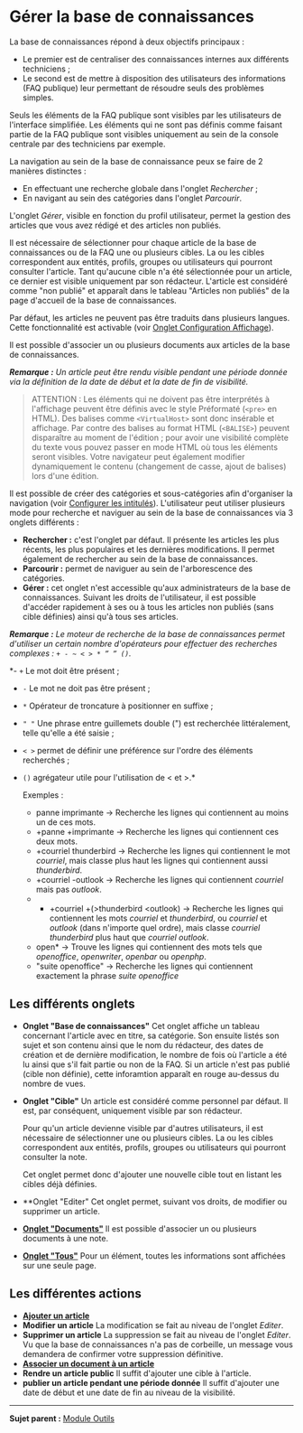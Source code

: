 Gérer la base de connaissances
==============================

La base de connaissances répond à deux objectifs principaux :

-   Le premier est de centraliser des connaissances internes aux différents techniciens ;
-   Le second est de mettre à disposition des utilisateurs des informations (FAQ publique) leur permettant de résoudre seuls des problèmes simples.

Seuls les éléments de la FAQ publique sont visibles par les utilisateurs de l'interface simplifiée. Les éléments qui ne sont pas définis comme faisant partie de la FAQ publique sont visibles uniquement au sein de la console centrale par des techniciens par exemple.

La navigation au sein de la base de connaissance peux se faire de 2 manières distinctes :

-   En effectuant une recherche globale dans l'onglet *Rechercher* ;
-   En navigant au sein des catégories dans l'onglet *Parcourir*.

L'onglet *Gérer*, visible en fonction du profil utilisateur, permet la gestion des articles que vous avez rédigé et des articles non publiés.

Il est nécessaire de sélectionner pour chaque article de la base de connaissances ou de la FAQ une ou plusieurs cibles. La ou les cibles correspondent aux entités, profils, groupes ou utilisateurs qui pourront consulter l'article. Tant qu'aucune cible n'a été sélectionnée pour un article, ce dernier est visible uniquement par son rédacteur.
L'article est considéré comme "non publié" et apparaît dans le tableau "Articles non publiés" de la page d'accueil de la base de connaissances.

Par défaut, les articles ne peuvent pas être traduits dans plusieurs langues. Cette fonctionnalité est activable (voir [Onglet Configuration
Affichage](config_common_display.html "Cet onglet permet de personnaliser l'apparence générale de l'application.")).

Il est possible d'associer un ou plusieurs documents aux articles de la base de connaissances.

***Remarque :** Un article peut être rendu visible pendant une période donnée via la définition de la date de début et la date de fin de visibilité.*

>ATTENTION :
>Les éléments qui ne doivent pas être interprétés à l'affichage peuvent être définis avec le style Préformaté (`<pre>` en HTML). 
>Des balises comme `<VirtualHost>` sont donc insérable et affichage. 
>Par contre des balises au format HTML (`<BALISE>`) peuvent disparaître au moment de l'édition ; pour avoir une visibilité complète du texte vous pouvez passer en mode HTML où tous les éléments seront visibles. 
>Votre navigateur peut également modifier dynamiquement le contenu (changement de casse, ajout de balises) lors d'une édition.

Il est possible de créer des catégories et sous-catégories afin d'organiser la navigation (voir [Configurer les intitulés](config_dropdown.html "Les intitulés se configurent depuis le menu Configuration > Intitulés")).
L'utilisateur peut utiliser plusieurs mode pour recherche et naviguer au sein de la base de connaissances via 3 onglets différents :

-   **Rechercher :** c'est l'onglet par défaut. Il présente les articles les plus récents, les plus populaires et les dernières modifications. Il permet également de rechercher au sein de la base de     connaissances.
-   **Parcourir :** permet de naviguer au sein de l'arborescence des catégories.
-   **Gérer :** cet onglet n'est accessible qu'aux administrateurs de la base de connaissances. Suivant les droits de l'utilisateur, il est possible d'accéder rapidement à ses ou à tous les articles non publiés (sans cible définies) ainsi qu'à tous ses articles.

***Remarque :** Le moteur de recherche de la base de connaissances permet d'utiliser un certain nombre d'opérateurs pour effectuer des recherches complexes : `+ - ~ < > * ” ” ()`.*

*- `+` Le mot doit être présent ;
- `-` Le mot ne doit pas être présent ;
- `*` Opérateur de troncature à positionner en suffixe ;
- `" "` Une phrase entre guillemets double (") est recherchée littéralement, telle qu'elle a été saisie ;
- `< >` permet de définir une préférence sur l'ordre des éléments recherchés ;
- `()` agrégateur utile pour l'utilisation de < et >.*

    Exemples :

    - panne imprimante 
       -> Recherche les lignes qui contiennent au moins un de ces mots.
    - +panne +imprimante 
       -> Recherche les lignes qui contiennent ces deux mots.
    - +courriel thunderbird
       -> Recherche les lignes qui contiennent le mot *courriel*, 
          mais classe plus haut les lignes qui contiennent aussi *thunderbird*.
    - +courriel -outlook
       -> Recherche les lignes qui contiennent *courriel* mais pas *outlook*.
    - * +courriel +(>thunderbird <outlook)
      -> Recherche les lignes qui contiennent les mots *courriel* et *thunderbird*, 
                                                    ou *courriel* et *outlook* (dans n'importe quel ordre), 
         mais classe *courriel thunderbird* plus haut que *courriel outlook*.
    - open*
       -> Trouve les lignes qui contiennent des mots tels que *openoffice*, *openwriter*, *openbar* ou *openphp*.
    - "suite openoffice"
       -> Recherche les lignes qui contiennent exactement la phrase *suite openoffice*

Les différents onglets
----------------------

- **Onglet "Base de connaissances"**
  Cet onglet affiche un tableau concernant l'article avec en titre, sa catégorie.
  Son ensuite listés son sujet et son contenu ainsi que le nom du rédacteur, des dates de création et de dernière modification, le nombre de fois où l'article a été lu ainsi que s'il fait partie ou non de la FAQ.
  Si un article n'est pas publié (cible non définie), cette inforamtion apparaît en rouge au-dessus du nombre de vues.


-   **Onglet "Cible"**
    Un article est considéré comme personnel par défaut. Il est, par conséquent, uniquement visible par son rédacteur.

    Pour qu'un article devienne visible par d'autres utilisateurs, il est nécessaire de sélectionner une ou plusieurs cibles. La ou les cibles correspondent aux entités, profils, groupes ou utilisateurs qui pourront consulter la note.

    Cet onglet permet donc d'ajouter une nouvelle cible tout en listant les cibles déjà définies.


- **Onglet "Editer"
  Cet onglet permet, suivant vos droits, de modifier ou supprimer un article.


- **[Onglet "Documents"](index.php?fr/Les_différents_onglets/Onglet_Documents.md)**
    Il est possible d'associer un ou plusieurs documents à une note.

- **[Onglet "Tous"](index.php?fr/Les_différents_onglets/Onglet_Tous.md)**
     Pour un élément, toutes les informations sont affichées sur une seule page.


Les différentes actions
-----------------------
-   **[Ajouter un article](index.php?fr/Les_différentes_actions/Créer_un_nouvel_objet.md)**
-   **Modifier un article**
    La modification se fait au niveau de l'onglet *Editer*.
-   **Supprimer un article**
    La suppression se fait au niveau de l'onglet *Editer*. Vu que la base de connaissances n'a pas de corbeille, un message vous demandera de confirmer votre suppression définitive.
-   **[Associer un document à un article](index.php?fr/Les_différentes_actions/Lier_un_document_à_un_objet.md)**
-   **Rendre un article public**
    Il suffit d'ajouter une cible à l'article.
-   **publier un article pendant une période donnée**
    Il suffit d'ajouter une date de début et une date de fin au niveau de la visibilité.

----------------
**Sujet parent :** [Module Outils](index.php?fr/06_Module_Outils/01_Module_Outils.md "Le module Outils permet aux utilisateurs de gérer les notes, la base de connaissance, les réservations ainsi que de générer des rapports")